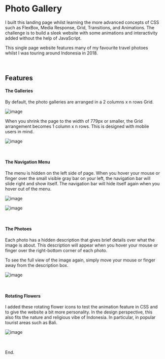 # Photo Gallery

I built this landing page whilst learning the more advanced concepts of CSS such as FlexBox, Media Response, Grid, Transitions, and Animations. The challenge is to build a sleek website with some animations and interactivity added without the help of JavaScript. 

This single page website features many of my favourite travel photoes whilst I was touring around Indonesia in 2018.

<br/>
<h2>Features</h2>


<h4>The Galleries</h4>

By default, the photo galleries are arranged in a 2 columns x n rows Grid. 

![image](https://user-images.githubusercontent.com/87306585/185769254-459da99c-00df-4447-bc8b-b4294f342fe5.png)

When you shrink the page to the width of 779px or smaller, the Grid arrangement becomes 1 column x n rows. This is designed with mobile users in mind.

![image](https://user-images.githubusercontent.com/87306585/185769319-d9192277-de6c-4ba1-a280-275db9cecd58.png)

<br/>
<h4>The Navigation Menu</h4>

The menu is hidden on the left side of page. When you hover your mouse or finger over the small visible gray bar on your left, the navigation bar will slide right and show itself. The navigation bar will hide itself again when you hover out of the menu.

![image](https://user-images.githubusercontent.com/87306585/185769420-a7eca584-6129-4e19-9b02-d5374b89e19d.png)

![image](https://user-images.githubusercontent.com/87306585/185769456-ff36d084-6a1a-4c18-a6ef-d383ef94a943.png)

<br/>
<h4>The Photoes</h4>

Each photo has a hidden description that gives brief details over what the image is about. This description will appear when you hover your mouse or finger over the right-bottom corner of each photo. 

To see the full view of the image again, simply move your mouse or finger away from the description box.

![image](https://user-images.githubusercontent.com/87306585/185769609-5ee96b89-297e-448b-b9ef-f93a5095b577.png)

<br/>
<h4>Rotating Flowers</h4>

I added these rotating flower icons to test the animation feature in CSS and to give the website a bit more personality. In the design perspective, this also fits the nature and religious vibe of Indonesia. In particular, in popular tourist areas such as Bali. 

![image](https://user-images.githubusercontent.com/87306585/185769488-3f1bc69e-2710-473b-9252-85b9ec1e89c4.png)

<br/>
<br/>
End.
<br/>









